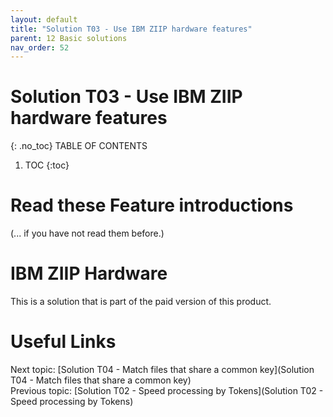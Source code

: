 ```yaml
---
layout: default
title: "Solution T03 - Use IBM ZIIP hardware features"
parent: 12 Basic solutions
nav_order: 52
---
```


# Solution T03 - Use IBM ZIIP hardware features
{: .no_toc}
TABLE OF CONTENTS 
1. TOC
{:toc}  



# Read these Feature introductions
(... if you have not read them before.)  




# IBM ZIIP Hardware
This is a solution that is part of the paid version of this product.  

# Useful Links
Next topic: [Solution T04 - Match files that share a common key](Solution T04 - Match files that share a common key)  
Previous topic: [Solution T02 - Speed processing by Tokens](Solution T02 - Speed processing by Tokens) 

